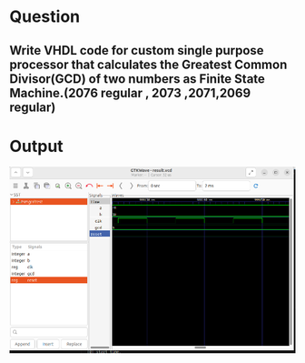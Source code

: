 # Question
<h2>Write VHDL code for custom single purpose processor that calculates the Greatest Common Divisor(GCD) of two numbers as Finite State Machine.(2076 regular , 2073 ,2071,2069 regular)</h2>


# Output

![gcd_output](gcd.png)

